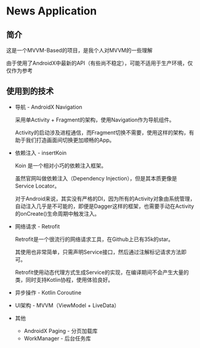 # News Application

## 简介

这是一个MVVM-Based的项目，是我个人对MVVM的一些理解

由于使用了AndroidX中最新的API（有些尚不稳定），可能不适用于生产环境，仅仅作为参考

## 使用到的技术

* 导航 - AndroidX Navigation

  采用单Activity + Fragment的架构，使用Navigation作为导航组件。

  Activity的启动涉及进程通信，而Fragment切换不需要，使用这样的架构，有助于我们打造画面间切换更加顺畅的App。

* 依赖注入 - insertKoin

  Koin 是一个相对小巧的依赖注入框架。

  虽然官网叫做依赖注入（Dependency Injection），但是其本质更像是Service Locator。

  对于Android来说，其实没有严格的DI，因为所有的Activity对象由系统管理，自动注入几乎是不可能的，即便是Dagger这样的框架，也需要手动在Activity的onCreate()生命周期中触发注入。

* 网络请求 - Retrofit

  Retrofit是一个很流行的网络请求工具，在Github上已有35k的star。

  其使用也非常简单，只需声明Service接口，然后通过注解标记请求方法即可。

  Retrofit使用动态代理方式生成Service的实现，在编译期间不会产生大量的类，同时支持Kotlin协程，使用体验良好。

* 异步操作 - Kotlin Coroutine

* UI架构 - MVVM（ViewModel + LiveData）

* 其他

  * AndroidX Paging - 分页加载库
  * WorkManager - 后台任务库